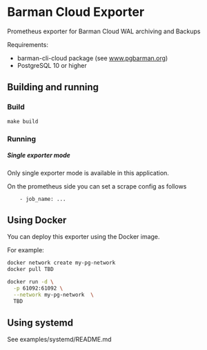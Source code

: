 # Barman Cloud Exporter

Prometheus exporter for Barman Cloud WAL archiving and Backups

Requirements:

* barman-cli-cloud package (see www.pgbarman.org)
* PostgreSQL 10 or higher

## Building and running

### Build

    make build

### Running

##### Single exporter mode

Only single exporter mode is available in this application. 

On the prometheus side you can set a scrape config as follows

        - job_name: ...

## Using Docker

You can deploy this exporter using the Docker image.

For example:

```bash
docker network create my-pg-network
docker pull TBD

docker run -d \
  -p 61092:61092 \
  --network my-pg-network  \
  TBD
```

## Using systemd

See examples/systemd/README.md